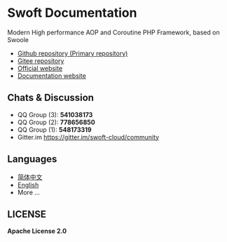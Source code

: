 # Swoft Documentation

Modern High performance AOP and Coroutine PHP Framework, based on Swoole 

- [Github repository (Primary repository)](https://github.com/swoft-cloud/swoft)
- [Gitee repository](https://gitee.com/swoft/swoft)
- [Official website](https://swoft.org/)
- [Documentation website](https://swoft.org/docs)

## Chats & Discussion

- QQ Group (3): **541038173**
- QQ Group (2): **778656850**
- QQ Group (1): **548173319**
- Gitter.im https://gitter.im/swoft-cloud/community

## Languages

- [简体中文](./zh-CN)
- [English](https://en.swoft.org/docs)
- More ...

## LICENSE

**Apache License 2.0**
